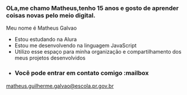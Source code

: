 ### OLa,me chamo Matheus,tenho 15 anos e gosto de aprender coisas novas pelo meio digital.

Meu nome é Matheus Galvao

- Estou estudando na Alura
- Estou me desenvolvendo na linguagem JavaScript
- Utilizo esse espaço para minha organização e compartilhamento dos meus projetos desenvolvidos
- ### Você pode entrar em contato comigo :mailbox

 matheus.guilherme.galvao@escola.pr.gov.br
 
